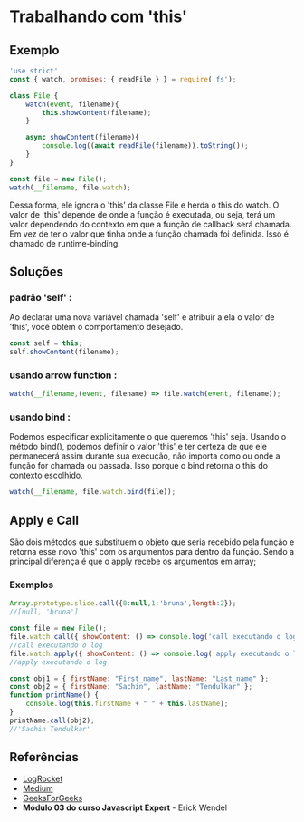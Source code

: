 # Trabalhando com 'this'

## Exemplo
```javascript
'use strict'
const { watch, promises: { readFile } } = require('fs');

class File {
    watch(event, filename){
        this.showContent(filename);
    }

    async showContent(filename){
        console.log((await readFile(filename)).toString());
    }
}

const file = new File();
watch(__filename, file.watch);
```
Dessa forma, ele ignora o 'this' da classe File e
herda o this do watch.
O valor de 'this' depende de onde a função é executada, ou seja, terá um valor dependendo do contexto em que a função de callback será chamada. Em vez de ter o valor que tinha onde a 
função chamada foi definida. Isso é chamado de runtime-binding.

## Soluções

### padrão 'self' :
 Ao declarar uma nova variável chamada 'self' e atribuir a ela o valor de 'this', você obtém o comportamento desejado.
```javascript
const self = this;
self.showContent(filename);
```
### usando arrow function :
```javascript
watch(__filename,(event, filename) => file.watch(event, filename));
```
### usando bind :
Podemos especificar explicitamente o que queremos 'this' seja. Usando o método bind(), podemos definir o valor 'this' e ter certeza de que ele permanecerá assim durante sua execução, não importa como ou onde a função for chamada ou passada. Isso porque o bind retorna o this do contexto escolhido.
```javascript
watch(__filename, file.watch.bind(file));
```
## Apply e Call
São dois métodos que substituem o objeto que seria recebido pela função e retorna esse novo 'this' com os argumentos para dentro da função. Sendo a principal diferença é que o apply recebe os argumentos em array;

### Exemplos
```javascript
Array.prototype.slice.call({0:null,1:'bruna',length:2});
//[null, 'bruna']

const file = new File();
file.watch.call({ showContent: () => console.log('call executando o log') }, null, __filename)
//call executando o log
file.watch.apply({ showContent: () => console.log('apply executando o log') }, [null, __filename])
//apply executando o log

const obj1 = { firstName: "First_name", lastName: "Last_name" }; 
const obj2 = { firstName: "Sachin", lastName: "Tendulkar" }; 
function printName() { 
    console.log(this.firstName + " " + this.lastName); 
} 
printName.call(obj2);
//'Sachin Tendulkar'
```
## Referências
- [LogRocket](https://blog.logrocket.com/access-correct-this-inside-callback-javascript/)
- [Medium](https://betterprogramming.pub/access-this-inside-a-javascript-callback-function-ea07e791dfcb)
- [GeeksForGeeks](https://www.geeksforgeeks.org/explain-call-and-apply-methods-in-javascript/?ref=header_search)
- **Módulo 03 do curso Javascript Expert** - Erick Wendel